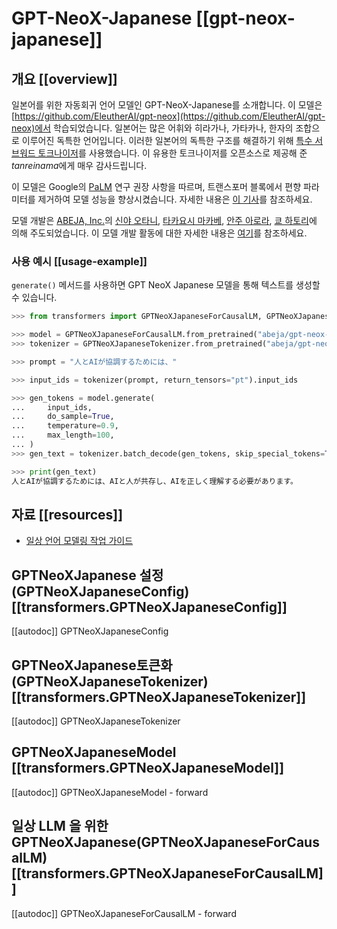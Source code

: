 <!--Copyright 2022 The HuggingFace Team. All rights reserved.

Licensed under the Apache License, Version 2.0 (the "License"); you may not use this file except in compliance with
the License. You may obtain a copy of the License at

http://www.apache.org/licenses/LICENSE-2.0

Unless required by applicable law or agreed to in writing, software distributed under the License is distributed on
an "AS IS" BASIS, WITHOUT WARRANTIES OR CONDITIONS OF ANY KIND, either express or implied. See the License for the
specific language governing permissions and limitations under the License.

⚠️ Note that this file is in Markdown but contain specific syntax for our doc-builder (similar to MDX) that may not be
rendered properly in your Markdown viewer.

-->

# GPT-NeoX-Japanese [[gpt-neox-japanese]]

## 개요 [[overview]]


일본어를 위한 자동회귀 언어 모델인 GPT-NeoX-Japanese를 소개합니다. 이 모델은 [https://github.com/EleutherAI/gpt-neox](https://github.com/EleutherAI/gpt-neox)에서 학습되었습니다. 일본어는 많은 어휘와 히라가나, 가타카나, 한자의 조합으로 이루어진 독특한 언어입니다. 이러한 일본어의 독특한 구조를 해결하기 위해 [특수 서브워드 토크나이저](https://github.com/tanreinama/Japanese-BPEEncoder_V2)를 사용했습니다. 이 유용한 토크나이저를 오픈소스로 제공해 준 *tanreinama*에게 매우 감사드립니다.

이 모델은 Google의 [PaLM](https://ai.googleblog.com/2022/04/pathways-language-model-palm-scaling-to.html) 연구 권장 사항을 따르며, 트랜스포머 블록에서 편향 파라미터를 제거하여 모델 성능을 향상시켰습니다. 자세한 내용은 [이 기사](https://medium.com/ml-abeja/training-a-better-gpt-2-93b157662ae4)를 참조하세요.

모델 개발은 [ABEJA, Inc.](https://www.abejainc.com/)의 [신야 오타니](https://github.com/SO0529), [타카요시 마카베](https://github.com/spider-man-tm), [안주 아로라](https://github.com/Anuj040), [쿄 하토리](https://github.com/go5paopao)에 의해 주도되었습니다. 이 모델 개발 활동에 대한 자세한 내용은 [여기](https://tech-blog.abeja.asia/entry/abeja-gpt-project-202207)를 참조하세요.



### 사용 예시 [[usage-example]]

`generate()` 메서드를 사용하면 GPT NeoX Japanese 모델을 통해 텍스트를 생성할 수 있습니다.

```python
>>> from transformers import GPTNeoXJapaneseForCausalLM, GPTNeoXJapaneseTokenizer

>>> model = GPTNeoXJapaneseForCausalLM.from_pretrained("abeja/gpt-neox-japanese-2.7b")
>>> tokenizer = GPTNeoXJapaneseTokenizer.from_pretrained("abeja/gpt-neox-japanese-2.7b")

>>> prompt = "人とAIが協調するためには、"

>>> input_ids = tokenizer(prompt, return_tensors="pt").input_ids

>>> gen_tokens = model.generate(
...     input_ids,
...     do_sample=True,
...     temperature=0.9,
...     max_length=100,
... )
>>> gen_text = tokenizer.batch_decode(gen_tokens, skip_special_tokens=True)[0]

>>> print(gen_text)
人とAIが協調するためには、AIと人が共存し、AIを正しく理解する必要があります。
```

## 자료 [[resources]]

- [일상 언어 모델링 작업 가이드 ](../tasks/language_modeling)

## GPTNeoXJapanese 설정 (GPTNeoXJapaneseConfig) [[transformers.GPTNeoXJapaneseConfig]]

[[autodoc]] GPTNeoXJapaneseConfig

## GPTNeoXJapanese토큰화 (GPTNeoXJapaneseTokenizer) [[transformers.GPTNeoXJapaneseTokenizer]]

[[autodoc]] GPTNeoXJapaneseTokenizer

## GPTNeoXJapaneseModel [[transformers.GPTNeoXJapaneseModel]]

[[autodoc]] GPTNeoXJapaneseModel
    - forward

## 일상 LLM 을 위한 GPTNeoXJapanese(GPTNeoXJapaneseForCausalLM) [[transformers.GPTNeoXJapaneseForCausalLM]]

[[autodoc]] GPTNeoXJapaneseForCausalLM
    - forward
